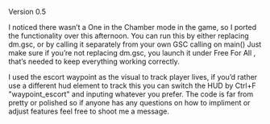 Version 0.5

I noticed there wasn’t a One in the Chamber mode in the game, so I ported the functionality over this afternoon.  You can run this by either replacing dm.gsc, or by calling it separately from your own GSC calling on main() Just make sure if you’re not replacing dm.gsc, you launch it under Free For All , that’s needed to keep everything working correctly.

I used the escort waypoint as the visual to track player lives, if you’d rather use a different hud element to track this you can switch the HUD by Ctrl+F  "waypoint_escort" and inputing whatever you prefer. The code is far from pretty or polished so if anyone has any questions on how to impliment or adjust features feel free to shoot me a message. 
